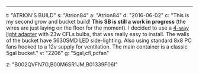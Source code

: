 ---
t: "ATRION'S BUILD"
s: "Atrion84"
a: "Atrion84"
d: "2016-06-02"
c: "This is my second grow and bucket build! <strong>This SB is still a work in progress</strong> (the wires are just laying on the floor for the moment). I decided to use a <a href='http://amzn.to/1SUiCdJ'>4-way light adapter</a> with 23w CFLs bulbs, that was really easy to install. The walls of the bucket have 5630SMD LED side-lighting. Also using standard 8x8 PC fans hooked to a 12v supply for ventilation. The main container is a classic 5gal bucket."
v: "2206"
g: "5gal,cfl,pcfan"

z: "B002QVFN7G,B00M6SR1JM,B01339F06I"
